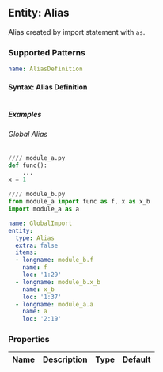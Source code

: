 ## Entity: Alias
Alias created by import statement with `as`.

### Supported Patterns
```yaml
name: AliasDefinition
```

#### Syntax: Alias Definition
```text
```
##### Examples
###### Global Alias
```python
//// module_a.py
def func():
    ...
x = 1

```
```python
//// module_b.py
from module_a import func as f, x as x_b
import module_a as a

```

```yaml
name: GlobalImport
entity:
  type: Alias
  extra: false
  items:
  - longname: module_b.f
    name: f
    loc: '1:29'
  - longname: module_b.x_b
    name: x_b
    loc: '1:37'
  - longname: module_a.a
    name: a
    loc: '2:19'
```

### Properties

| Name | Description | Type | Default |
|---|---|:---:|:---:|

